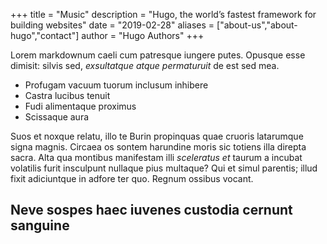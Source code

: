 +++
title = "Music"
description = "Hugo, the world’s fastest framework for building websites"
date = "2019-02-28"
aliases = ["about-us","about-hugo","contact"]
author = "Hugo Authors"
+++

Lorem markdownum caeli cum patresque iungere putes. Opusque esse dimisit: silvis
sed, *exsultatque atque permaturuit* de est sed mea.

- Profugam vacuum tuorum inclusum inhibere
- Castra lucibus tenuit
- Fudi alimentaque proximus
- Scissaque aura

Suos et noxque relatu, illo te Burin propinquas quae cruoris latarumque signa
magnis. Circaea os sontem harundine moris sic totiens illa direpta sacra. Alta
qua montibus manifestam illi *sceleratus et* taurum a incubat volatilis furit
insculpunt nullaque pius multaque? Qui et simul parentis; illud fixit
adiciuntque in adfore ter quo. Regnum ossibus vocant.

## Neve sospes haec iuvenes custodia cernunt sanguine



